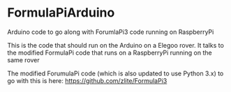 # FormulaPiArduino
Arduino code to go along with ForumlaPi3 code running on RaspberryPi


This is the code that should run on the Arduino on a Elegoo rover. It talks to the modified FormulaPi code that runs on a RaspberryPi running on the same rover

The modified ForumulaPi code (which is also updated to use Python 3.x) to go with this is here: https://github.com/zlite/FormulaPi3
